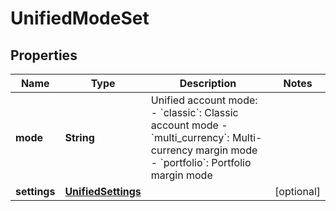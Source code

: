 

# UnifiedModeSet

## Properties

Name | Type | Description | Notes
------------ | ------------- | ------------- | -------------
**mode** | **String** | Unified account mode:  - &#x60;classic&#x60;: Classic account mode - &#x60;multi_currency&#x60;: Multi-currency margin mode - &#x60;portfolio&#x60;: Portfolio margin mode  | 
**settings** | [**UnifiedSettings**](UnifiedSettings.md) |  |  [optional]



